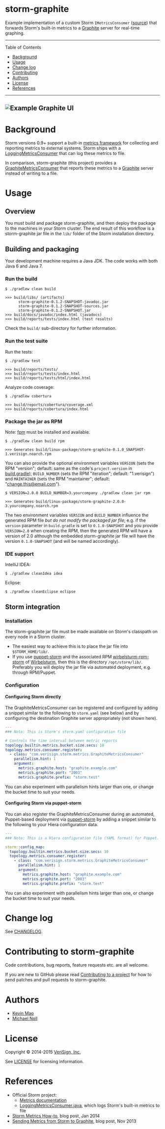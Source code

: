 # storm-graphite

Example implementation of a custom Storm `IMetricsConsumer`
([source](https://github.com/apache/storm/blob/master/storm-core/src/jvm/backtype/storm/metric/api/IMetricsConsumer.java))
that forwards Storm's built-in metrics to a [Graphite](https://github.com/graphite-project/graphite-web) server for
real-time graphing.

---

Table of Contents

* <a href="#Background">Background</a>
* <a href="#Usage">Usage</a>
* <a href="#changelog">Change log</a>
* <a href="#Contributing">Contributing</a>
* <a href="#Authors">Authors</a>
* <a href="#License">License</a>
* <a href="#References">References</a>

---
![Example Graphite UI](images/Storm-Graphite-ScreenShot.png)
---
<a name="Background"></a>

# Background

Storm versions 0.9+ support a built-in [metrics framework](https://storm.apache.org/documentation/Metrics.html)
 for collecting and reporting metrics to external systems.  Storm ships with a
[LoggingMetricsConsumer](https://github.com/apache/storm/blob/master/storm-core/src/jvm/backtype/storm/metric/LoggingMetricsConsumer.java)
that can log these metrics to file.

In comparison, storm-graphite (this project) provides a
[GraphiteMetricsConsumer](src/main/java/com/verisign/storm/metrics/GraphiteMetricsConsumer.java) that reports these
metrics to a [Graphite](https://github.com/graphite-project/graphite-web) server instead of writing to a file.


<a name="Usage"></a>

# Usage

## Overview

You must build and package storm-graphite, and then deploy the package to the machines in your Storm cluster.
The end result of this workflow is a storm-graphite jar file in the `lib/` folder of the Storm installation directory.


## Building and packaging

Your development machine requires a Java JDK.  The code works with both Java 6 and Java 7.


### Run the build

    $ ./gradlew clean build

    >>> build/libs/ (artifacts)
          storm-graphite-0.1.2-SNAPSHOT-javadoc.jar
          storm-graphite-0.1.2-SNAPSHOT-sources.jar
          storm-graphite-0.1.2-SNAPSHOT.jar
    >>> build/docs/javadoc/index.html (javadocs)
    >>> build/reports/tests/index.html (test results)

Check the `build/` sub-directory for further information.


### Run the test suite

Run the tests:

    $ ./gradlew test

    >>> build/reports/tests/
    >>> build/reports/tests/index.html
    >>> build/reports/tests/html/index.html

Analyze code coverage:

    $ ./gradlew cobertura

    >>> build/reports/cobertura/coverage.xml
    >>> build/reports/cobertura/index.html


### Package the jar as RPM

Note:  [fpm](https://github.com/jordansissel/fpm) must be installed and available.

    $ ./gradlew clean build rpm

    >>> Generates build/linux-package/storm-graphite-0.1.0_SNAPSHOT-1.verisign.noarch.rpm

You can also provide the optional environment variables `VERSION` (sets the RPM "version"; default: same as the
code's `project.version` in [build.gradle](build.gradle)), `BUILD_NUMBER` (sets the RPM "iteration"; default:
"1.verisign") and `MAINTAINER` (sets the RPM "maintainer"; default: "change.this@email.com").

    $ VERSION=2.0.0 BUILD_NUMBER=3.yourcompany ./gradlew clean jar rpm

    >>> Generates build/linux-package/storm-graphite-2.0.0-3.yourcompany.noarch.rpm

The two environment variables `VERSION` and `BUILD_NUMBER` influence the generated RPM file _but do not modify the_
_packaged jar file_;  e.g. if the `version` parameter in `build.gradle` is set to `0.1.0-SNAPSHOT` and you provide
`VERSION=2.0` when creating the RPM, then the generated RPM will have a version of 2.0 although the embedded
storm-graphite jar file will have the version `0.1.0-SNAPSHOT` (and will be named accordingly).


### IDE support

IntelliJ IDEA:

```
$ ./gradlew cleanIdea idea
```

Eclipse:

```
$ ./gradlew cleanEclipse eclipse
```


## Storm integration


### Installation

The storm-graphite jar file must be made available on Storm's classpath on every node in a Storm cluster.

* The easiest way to achieve this is to place the jar file into `$STORM_HOME/lib/`.
* If you use [puppet-storm](https://github.com/miguno/puppet-storm) and the associated RPM
  [wirbelsturm-rpm-storm](https://github.com/miguno/wirbelsturm-rpm-storm) of
  [Wirbelsturm](https://github.com/miguno/wirbelsturm), then this is the directory `/opt/storm/lib/`.
  Preferably you will deploy the jar file via automated deployment, e.g. through RPM/Puppet.


### Configuration

#### Configuring Storm directly

The GraphiteMetricsConsumer can be registered and configured by adding a snippet similar to the following to
`storm.yaml` (see below) and by configuring the destination Graphite server appropriately (not shown here).

```yaml
---
### Note: This is Storm's storm.yaml configuration file

# Controls the time interval between metric reports
topology.builtin.metrics.bucket.size.secs: 10
topology.metrics.consumer.register:
  - class: "com.verisign.storm.metrics.GraphiteMetricsConsumer"
    parallelism.hint: 1
    argument:
      metrics.graphite.host: "graphite.example.com"
      metrics.graphite.port: "2003"
      metrics.graphite.prefix: "storm.test"
```

You can also experiment with parallelism hints larger than one, or change the bucket time to suit your needs.


#### Configuring Storm via puppet-storm

You can also register the GraphiteMetricsConsumer during an automated, Puppet-based deployment via
[puppet-storm](https://github.com/miguno/puppet-storm#using-hiera) by adding a snippet similar to the following to your
Hiera configuration data.

```yaml
---
### Note: This is a Hiera configuration file (YAML format) for Puppet.

storm::config_map:
  topology.builtin.metrics.bucket.size.secs: 10
  topology.metrics.consumer.register:
    - class: "com.verisign.storm.metrics.GraphiteMetricsConsumer"
      parallelism.hint: 1
      argument:
        metrics.graphite.host: "graphite.example.com"
        metrics.graphite.port: "2003"
        metrics.graphite.prefix: "storm.test"
```

You can also experiment with parallelism hints larger than one, or change the bucket time to suit your needs.

<a name="changelog"></a>

# Change log

See [CHANGELOG](CHANGELOG.md).


<a name="Contributing"></a>

# Contributing to storm-graphite

Code contributions, bug reports, feature requests etc. are all welcome.

If you are new to GitHub please read [Contributing to a project](https://help.github.com/articles/fork-a-repo) for how
to send patches and pull requests to storm-graphite.


<a name="Authors"></a>

# Authors

* [Kevin Mao](https://github.com/KevinJMao)
* [Michael Noll](https://github.com/miguno)


<a name="License"></a>

# License

Copyright © 2014-2015 [VeriSign, Inc.](http://www.verisigninc.com/)

See [LICENSE](LICENSE) for licensing information.


<a name="References"></a>

# References

* Official Storm project:
    * [Metrics documentation](https://storm.apache.org/documentation/Metrics.html)
    * [LoggingMetricsConsumer.java](https://github.com/apache/storm/blob/master/storm-core/src/jvm/backtype/storm/metric/LoggingMetricsConsumer.java),
      which logs Storm's built-in metrics to file
* [Storm Metrics How-to](http://www.bigdata-cookbook.com/post/72320512609/storm-metrics-how-to), blog post, Jan 2014
* [Sending Metrics from Storm to Graphite](http://www.michael-noll.com/blog/2013/11/06/sending-metrics-from-storm-to-graphite/), blog post, Nov 2013
